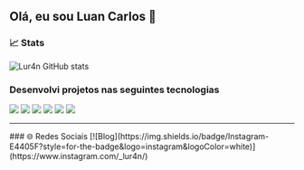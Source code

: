 ## Olá, eu sou Luan Carlos 👋

### 📈 Stats 

![Lur4n GitHub stats](https://github-readme-stats.vercel.app/api?username=Lur4n&show_icons=true&theme=dracula)
<br>
### Desenvolvi projetos nas seguintes tecnologias
<div style="display: inline_block;">
    <img src="https://img.shields.io/badge/Python-3776AB?style=for-the-badge&logo=python&logoColor=white ">
    <img src="https://img.shields.io/badge/HTML5-E34F26?style=for-the-badge&logo=html5&logoColor=white">
    <img src="https://img.shields.io/badge/Django-092E20?style=for-the-badge&logo=django&logoColor=white">
    <img src="https://img.shields.io/badge/C%2B%2B-00599C?style=for-the-badge&logo=c%2B%2B&logoColor=white">
    <img src="https://img.shields.io/badge/Node.js-43853D?style=for-the-badge&logo=node.js&logoColor=white">
    <img src="https://img.shields.io/badge/PHP-777BB4?style=for-the-badge&logo=php&logoColor=white">
</div>
<hr>
### 🌐 Redes Sociais
[![Blog](https://img.shields.io/badge/Instagram-E4405F?style=for-the-badge&logo=instagram&logoColor=white)](https://www.instagram.com/_lur4n/)
